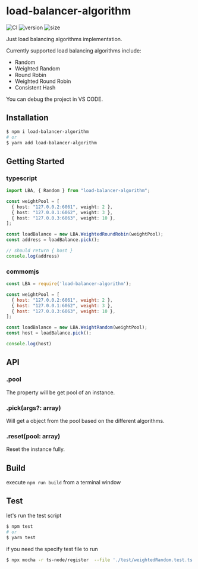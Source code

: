 # load-balancer-algorithm
![CI](https://github.com/xu8511831/load-balancers/workflows/CI/badge.svg) ![version](https://img.shields.io/npm/v/load-balancer-algorithm?color=brightgreen) ![size](https://img.shields.io/bundlephobia/min/load-balancer-algorithm?color=brightgreen)

Just load balancing algorithms implementation.

Currently supported load balancing algorithms include:
- Random
- Weighted Random
- Round Robin
- Weighted Round Robin
- Consistent Hash

You can debug the project in VS CODE.

## Installation
```bash
$ npm i load-balancer-algorithm
# or
$ yarn add load-balancer-algorithm
```

## Getting Started

### typescript
```ts
import LBA, { Random } from "load-balancer-algorithm";

const weightPool = [
  { host: "127.0.0.2:6061", weight: 2 },
  { host: "127.0.0.1:6062", weight: 3 },
  { host: "127.0.0.3:6063", weight: 10 },
];

const loadBalance = new LBA.WeightedRoundRobin(weightPool);
const address = loadBalance.pick();

// should return { host }
console.log(address)
```

### commomjs
```js
const LBA = require('load-balancer-algorithm');

const weightPool = [
  { host: "127.0.0.2:6061", weight: 2 },
  { host: "127.0.0.1:6062", weight: 3 },
  { host: "127.0.0.3:6063", weight: 10 },
];

const loadBalance = new LBA.WeightRandom(weightPool);
const host = loadBalance.pick();

console.log(host)
```

## API
### .pool
The property will be get pool of an instance.

### .pick(args?: array)
Will get a object from the pool based on the different algorithms.

### .reset(pool: array)
Reset the instance fully.


## Build

execute `npm run build` from a terminal window

## Test

let's run the test script

```bash
$ npm test
# or
$ yarn test
```

if you need the specify test file to run

```bash
$ npx mocha -r ts-node/register  --file './test/weightedRandom.test.ts'
```